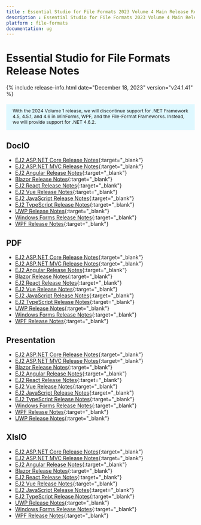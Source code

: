 ```yaml
---
title : Essential Studio for File Formats 2023 Volume 4 Main Release Release Notes  
description : Essential Studio for File Formats 2023 Volume 4 Main Release Release Notes  
platform : file-formats
documentation: ug
---
```


# Essential Studio for File Formats  Release Notes  

{% include release-info.html date="December 18, 2023" version="v24.1.41" %} 

<style>
#license {
    font-size: .88em!important;
	margin-top: 1.5em;     
	margin-bottom: 1.5em;
    background-color: #def8ff;
    padding: 10px 17px 14px;
}
</style>

<div id="license">
With the 2024 Volume 1 release, we will discontinue support for .NET Framework 4.5, 4.5.1, and 4.6 in WinForms, WPF, and the File-Format Frameworks. Instead, we will provide support for .NET 4.6.2.
</div>

## DocIO

* [EJ2 ASP.NET Core Release Notes](https://ej2.syncfusion.com/aspnetcore/documentation/release-notes/24.1.41#docio){:target="_blank"}
* [EJ2 ASP.NET MVC Release Notes](https://ej2.syncfusion.com/aspnetmvc/documentation/release-notes/24.1.41#docio){:target="_blank"}
* [EJ2 Angular Release Notes](https://ej2.syncfusion.com/angular/documentation/release-notes/24.1.41#docio){:target="_blank"}
* [Blazor Release Notes](https://blazor.syncfusion.com/documentation/release-notes/24.1.41#docio){:target="_blank"}
* [EJ2 React Release Notes](https://ej2.syncfusion.com/react/documentation/release-notes/24.1.41#docio){:target="_blank"}
* [EJ2 Vue  Release Notes](https://ej2.syncfusion.com/vue/documentation/release-notes/24.1.41#docio){:target="_blank"}
* [EJ2 JavaScript Release Notes](https://ej2.syncfusion.com/javascript/documentation/release-notes/24.1.41#docio){:target="_blank"}
* [EJ2 TypeScript Release Notes](https://ej2.syncfusion.com/documentation/release-notes/24.1.41#docio){:target="_blank"}
* [UWP Release Notes](/uwp/release-notes/v24.1.41#docio){:target="_blank"}
* [Windows Forms Release Notes](/windowsforms/release-notes/v24.1.41#docio){:target="_blank"}
* [WPF Release Notes](/wpf/release-notes/v24.1.41#docio){:target="_blank"}



## PDF

* [EJ2 ASP.NET Core Release Notes](https://ej2.syncfusion.com/aspnetcore/documentation/release-notes/24.1.41#pdf){:target="_blank"}
* [EJ2 ASP.NET MVC Release Notes](https://ej2.syncfusion.com/aspnetmvc/documentation/release-notes/24.1.41#pdf){:target="_blank"}
* [EJ2 Angular Release Notes](https://ej2.syncfusion.com/angular/documentation/release-notes/24.1.41#pdf){:target="_blank"}
* [Blazor Release Notes](https://blazor.syncfusion.com/documentation/release-notes/24.1.41#pdf){:target="_blank"}
* [EJ2 React Release Notes](https://ej2.syncfusion.com/react/documentation/release-notes/24.1.41#pdf){:target="_blank"}
* [EJ2 Vue  Release Notes](https://ej2.syncfusion.com/vue/documentation/release-notes/24.1.41#pdf){:target="_blank"}
* [EJ2 JavaScript Release Notes](https://ej2.syncfusion.com/javascript/documentation/release-notes/24.1.41#pdf){:target="_blank"}
* [EJ2 TypeScript Release Notes](https://ej2.syncfusion.com/documentation/release-notes/24.1.41#pdf){:target="_blank"}
* [UWP Release Notes](/uwp/release-notes/v24.1.41#pdf){:target="_blank"}
* [Windows Forms Release Notes](/windowsforms/release-notes/v24.1.41#pdf){:target="_blank"}
* [WPF Release Notes](/wpf/release-notes/v24.1.41#pdf){:target="_blank"}


## Presentation

* [EJ2 ASP.NET Core Release Notes](https://ej2.syncfusion.com/aspnetcore/documentation/release-notes/24.1.41#presentation){:target="_blank"}
* [EJ2 ASP.NET MVC Release Notes](https://ej2.syncfusion.com/aspnetmvc/documentation/release-notes/24.1.41#presentation){:target="_blank"}
* [Blazor Release Notes](https://blazor.syncfusion.com/documentation/release-notes/24.1.41#presentation){:target="_blank"}
* [EJ2 Angular Release Notes](https://ej2.syncfusion.com/angular/documentation/release-notes/24.1.41#presentation){:target="_blank"}
* [EJ2 React Release Notes](https://ej2.syncfusion.com/react/documentation/release-notes/24.1.41#presentation){:target="_blank"}
* [EJ2 Vue  Release Notes](https://ej2.syncfusion.com/vue/documentation/release-notes/24.1.41#presentation){:target="_blank"}
* [EJ2 JavaScript Release Notes](https://ej2.syncfusion.com/javascript/documentation/release-notes/24.1.41#presentation){:target="_blank"}
* [EJ2 TypeScript Release Notes](https://ej2.syncfusion.com/documentation/release-notes/24.1.41#presentation){:target="_blank"}
* [Windows Forms Release Notes](/windowsforms/release-notes/v24.1.41#presentation){:target="_blank"}
* [WPF Release Notes](/wpf/release-notes/v24.1.41#presentation){:target="_blank"}
* [UWP Release Notes](/uwp/release-notes/v24.1.41#presentation){:target="_blank"}



## XlsIO

* [EJ2 ASP.NET Core Release Notes](https://ej2.syncfusion.com/aspnetcore/documentation/release-notes/24.1.41#xlsio){:target="_blank"}
* [EJ2 ASP.NET MVC Release Notes](https://ej2.syncfusion.com/aspnetmvc/documentation/release-notes/24.1.41#xlsio){:target="_blank"}
* [EJ2 Angular Release Notes](https://ej2.syncfusion.com/angular/documentation/release-notes/24.1.41#xlsio){:target="_blank"}
* [Blazor Release Notes](https://blazor.syncfusion.com/documentation/release-notes/24.1.41#xlsio){:target="_blank"}
* [EJ2 React Release Notes](https://ej2.syncfusion.com/react/documentation/release-notes/24.1.41#xlsio){:target="_blank"}
* [EJ2 Vue  Release Notes](https://ej2.syncfusion.com/vue/documentation/release-notes/24.1.41#xlsio){:target="_blank"}
* [EJ2 JavaScript Release Notes](https://ej2.syncfusion.com/javascript/documentation/release-notes/24.1.41#xlsio){:target="_blank"}
* [EJ2 TypeScript Release Notes](https://ej2.syncfusion.com/documentation/release-notes/24.1.41#xlsio){:target="_blank"}
* [UWP Release Notes](/uwp/release-notes/v24.1.41#xlsio){:target="_blank"}
* [Windows Forms Release Notes](/windowsforms/release-notes/v24.1.41#xlsio){:target="_blank"}
* [WPF Release Notes](/wpf/release-notes/v24.1.41#xlsio){:target="_blank"}